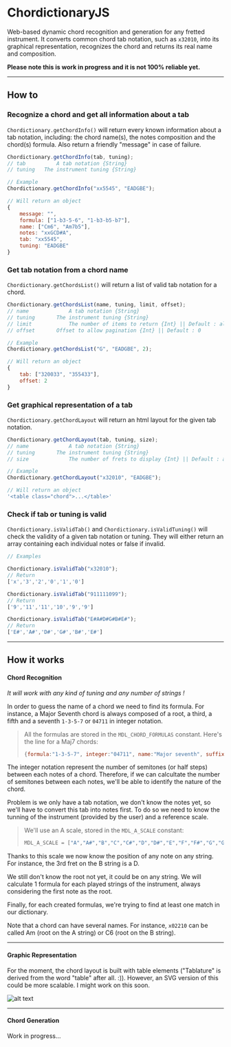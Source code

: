 ChordictionaryJS
======

Web-based dynamic chord recognition and generation for any fretted instrument.
It converts common chord tab notation, such as `x32010`, into its graphical representation, recognizes the chord and returns its real name and composition.

**Please note this is work in progress and it is not 100% reliable yet.**

***

## How to

### Recognize a chord and get all information about a tab

`Chordictionary.getChordInfo()` will return every known information about a tab notation, including: the chord name(s), the notes composition and the chord(s) formula. Also return a friendly "message" in case of failure.

```javascript
Chordictionary.getChordInfo(tab, tuning);
// tab 			A tab notation {String}
// tuning 	The instrument tuning {String}

// Example
Chordictionary.getChordInfo("xx5545", "EADGBE");

// Will return an object
{
	message: "",
	formula: ["1-b3-5-6", "1-b3-b5-b7"],
	name: ["Cm6", "Am7b5"],
	notes: "xxGCD#A",
	tab: "xx5545",
	tuning: "EADGBE"
}
```

### Get tab notation from a chord name

`Chordictionary.getChordsList()` will return a list of valid tab notation for a chord.

```javascript
Chordictionary.getChordsList(name, tuning, limit, offset);
// name 			A tab notation {String}
// tuning 		The instrument tuning {String}
// limit 			The number of items to return {Int} || Default : all results
// offset 		Offset to allow pagination {Int} || Default : 0

// Example
Chordictionary.getChordsList("G", "EADGBE", 2);

// Will return an object
{
	tab: ["320033", "355433"],
	offset: 2
}
```

### Get graphical representation of a tab

`Chordictionary.getChordLayout` will return an html layout for the given tab notation.

```javascript
Chordictionary.getChordLayout(tab, tuning, size);
// name 			A tab notation {String}
// tuning 		The instrument tuning {String}
// size 			The number of frets to display {Int} || Default : auto-resize

// Example
Chordictionary.getChordLayout("x32010", "EADGBE");

// Will return an object
'<table class="chord">...</table>'
```

### Check if tab or tuning is valid

`Chordictionary.isValidTab()` and `Chordictionary.isValidTuning()` will check the validity of a given tab notation or tuning.
They will either return an array containing each individual notes or false if invalid.

```javascript
// Examples

Chordictionary.isValidTab("x32010");
// Return
['x','3','2','0','1','0']

Chordictionary.isValidTab("911111099");
// Return
['9','11','11','10','9','9']

Chordictionary.isValidTab("E#A#D#G#B#E#");
// Return
['E#','A#','D#','G#','B#','E#']
```

***

## How it works

#### Chord Recognition

*It will work with any kind of tuning and any number of strings !*

In order to guess the name of a chord we need to find its formula. For instance, a Major Seventh chord is always composed of a root, a third, a fifth and a seventh `1-3-5-7` or `04711` in integer notation.
> All the formulas are stored in the `MDL_CHORD_FORMULAS` constant.
> Here's the line for a Maj7 chords:
> ```javascript
> {formula:"1-3-5-7", integer:"04711", name:"Major seventh", suffix:"maj7"	}
> ```

The integer notation represent the number of semitones (or half steps) between each notes of a chord. Therefore, if we can calcultate the number of semitones between each notes, we'll be able to identify the nature of the chord.

Problem is we only have a tab notation, we don't know the notes yet, so we'll have to convert this tab into notes first.
To do so we need to know the tunning of the instrument (provided by the user) and a reference scale.
> We'll use an A scale, stored in the `MDL_A_SCALE` constant:
> ```javascript
> MDL_A_SCALE = ["A","A#","B","C","C#","D","D#","E","F","F#","G","G#"];
> ```

Thanks to this scale we now know the position of any note on any string.
For instance, the 3rd fret on the B string is a D.

We still don't know the root not yet, it could be on any string.
We will calculate 1 formula for each played strings of the instrument, always considering the first note as the root.

Finally, for each created formulas, we're trying to find at least one match in our dictionary.

Note that a chord can have several names. For instance, `x02210` can be called Am (root on the A string) or C6 (root on the B string).

***

#### Graphic Representation

For the moment, the chord layout is built with table elements ("Tablature" is derived from the word "table" after all. :)).
However, an SVG version of this could be more scalable. I might work on this soon.

![alt text](http://git.hubertfauconnier.com/img/chord.png "")

***

#### Chord Generation

Work in progress...
